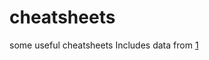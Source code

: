 # cheatsheets
some useful cheatsheets
Includes data from [1](https://github.com/LeCoupa/awesome-cheatsheets)